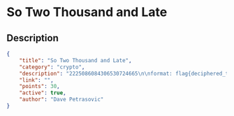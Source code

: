 # So Two Thousand and Late

## Description

```json
{
    "title": "So Two Thousand and Late",
    "category": "crypto",
    "description": "2225086084306530724665\n\nformat: flag{deciphered_text_lower-case_with_underscores_for_spaces}",
    "link": "",
    "points": 30,
    "active": true,
    "author": "Dave Petrasovic"
}
```
